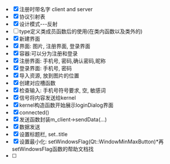 - [x] 注册时带名字  client and server
- [x] 协议引射表
- [x] 设计模式---反射
- [ ] type定义类成员函数后的使用(在类内函数以及类外的)
- [x] 新建界面
- [x] 界面: 图片, 注册界面, 登录界面
- [x] 容器:可以分为注册和登录
- [x] 注册界面: 手机号, 密码,确认密码,昵称
- [x] 登录界面: 手机号, 密码
- [x] 导入资源, 放到图片的位置
- [x] 创建对应槽函数
- [x] 检查输入: 手机号符号要求, 空, 敏感词
- [x] 信号将内容发送给kernel
- [x] kernel构造函数开始展示loginDialog界面
- [x] connected()
- [x] 发送函数封装m_client->sendData(...)
- [x] 数据发送
- [x] 设置标题栏, set..title
- [x] 设置最小化: setWindowsFlag(Qt::WindowMinMaxButton)*再setWindowsFlag函数的帮助文档找
- [ ] 